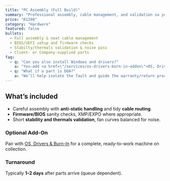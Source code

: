```yaml
---
title: "PC Assembly (Full Build)"
summary: "Professional assembly, cable management, and validation so your new build is stable, quiet, and tidy."
price: "R1200"
category: "Hardware"
featured: false
bullets:
  - Full assembly & neat cable management
  - BIOS/UEFI setup and firmware checks
  - Stabilty/thermals validation & noise pass
  - Client- or Company-supplied parts
faq:
  - q: "Can you also install Windows and drivers?"
    a: "Yes—add <a href=\"/services/os-drivers-burn-in-addon\">OS, Drivers & Burn-In Add-On</a> for a ready-to-use handover."
  - q: "What if a part is DOA?"
    a: "We’ll help isolate the fault and guide the warranty/return process with the vendor."
---
```


## What’s included
- Careful assembly with **anti-static handling** and tidy **cable routing**.  
- **Firmware/BIOS** sanity checks, XMP/EXPO where appropriate.  
- Short **stability and thermals validation**, fan curves balanced for noise.

### Optional Add-On
Pair with <a class="link-fancy" href="/services/os-drivers-burn-in-addon">OS, Drivers & Burn-In</a> for a complete, ready-to-work machine on collection.

### Turnaround
Typically **1–2 days** after parts arrive (queue dependent).
